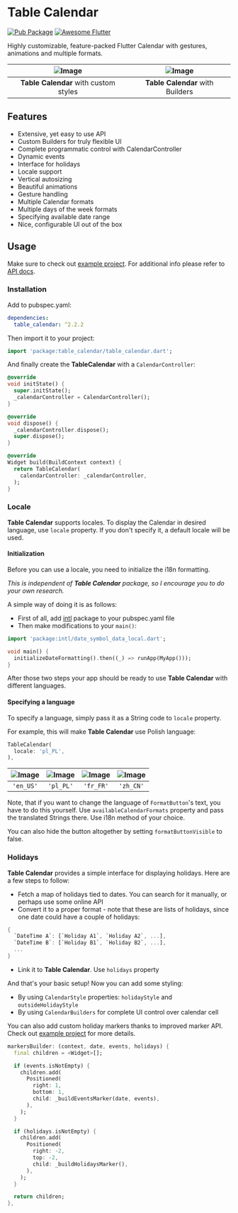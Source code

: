 # Table Calendar

[![Pub Package](https://img.shields.io/pub/v/table_calendar.svg?style=flat-square)](https://pub.dartlang.org/packages/table_calendar)
[![Awesome Flutter](https://img.shields.io/badge/Awesome-Flutter-52bdeb.svg?longCache=true&style=flat-square)](https://github.com/Solido/awesome-flutter)

Highly customizable, feature-packed Flutter Calendar with gestures, animations and multiple formats.

| ![Image](https://raw.githubusercontent.com/aleksanderwozniak/table_calendar/assets/table_calendar_styles.gif) | ![Image](https://raw.githubusercontent.com/aleksanderwozniak/table_calendar/assets/table_calendar_builders.gif) |
| :------------: | :------------: |
| **Table Calendar** with custom styles | **Table Calendar** with Builders |

## Features

* Extensive, yet easy to use API
* Custom Builders for truly flexible UI
* Complete programmatic control with CalendarController
* Dynamic events
* Interface for holidays
* Locale support
* Vertical autosizing
* Beautiful animations
* Gesture handling
* Multiple Calendar formats
* Multiple days of the week formats
* Specifying available date range
* Nice, configurable UI out of the box

## Usage

Make sure to check out [example project](https://github.com/aleksanderwozniak/table_calendar/tree/master/example). 
For additional info please refer to [API docs](https://pub.dartlang.org/documentation/table_calendar/latest/table_calendar/table_calendar-library.html).

### Installation

Add to pubspec.yaml:

```yaml
dependencies:
  table_calendar: ^2.2.2
```

Then import it to your project:

```dart
import 'package:table_calendar/table_calendar.dart';
```

And finally create the **TableCalendar** with a `CalendarController`:

```dart
@override
void initState() {
  super.initState();
  _calendarController = CalendarController();
}

@override
void dispose() {
  _calendarController.dispose();
  super.dispose();
}

@override
Widget build(BuildContext context) {
  return TableCalendar(
    calendarController: _calendarController,
  );
}
```

### Locale

**Table Calendar** supports locales. To display the Calendar in desired language, use `locale` property. 
If you don't specify it, a default locale will be used.

#### Initialization

Before you can use a locale, you need to initialize the i18n formatting.

*This is independent of **Table Calendar** package, so I encourage you to do your own research.*

A simple way of doing it is as follows:
* First of all, add [intl](https://pub.dartlang.org/packages/intl) package to your pubspec.yaml file
* Then make modifications to your `main()`:

```dart
import 'package:intl/date_symbol_data_local.dart';

void main() {
  initializeDateFormatting().then((_) => runApp(MyApp()));
}
```

After those two steps your app should be ready to use **Table Calendar** with different languages.

#### Specifying a language

To specify a language, simply pass it as a String code to `locale` property.

For example, this will make **Table Calendar** use Polish language:

```dart
TableCalendar(
  locale: 'pl_PL',
),
```

| ![Image](https://raw.githubusercontent.com/aleksanderwozniak/table_calendar/assets/en_US.png) | ![Image](https://raw.githubusercontent.com/aleksanderwozniak/table_calendar/assets/pl_PL.png) | ![Image](https://raw.githubusercontent.com/aleksanderwozniak/table_calendar/assets/fr_FR.png) | ![Image](https://raw.githubusercontent.com/aleksanderwozniak/table_calendar/assets/zh_CN.png) |
| :------------: | :------------: | :------------: | :------------: |
| `'en_US'` | `'pl_PL'` | `'fr_FR'` | `'zh_CN'` |

Note, that if you want to change the language of `FormatButton`'s text, you have to do this yourself. Use `availableCalendarFormats` property and pass the translated Strings there. 
Use i18n method of your choice.

You can also hide the button altogether by setting `formatButtonVisible` to false.

### Holidays

**Table Calendar** provides a simple interface for displaying holidays. Here are a few steps to follow:

* Fetch a map of holidays tied to dates. You can search for it manually, or perhaps use some online API
* Convert it to a proper format - note that these are lists of holidays, since one date could have a couple of holidays: 
```dart
{
  `DateTime A`: [`Holiday A1`, `Holiday A2`, ...],
  `DateTime B`: [`Holiday B1`, `Holiday B2`, ...],
  ...
}
```
* Link it to **Table Calendar**. Use `holidays` property

And that's your basic setup! Now you can add some styling:

* By using `CalendarStyle` properties: `holidayStyle` and `outsideHolidayStyle`
* By using `CalendarBuilders` for complete UI control over calendar cell

You can also add custom holiday markers thanks to improved marker API. Check out [example project](https://github.com/aleksanderwozniak/table_calendar/tree/master/example) for more details.

```dart
markersBuilder: (context, date, events, holidays) {
  final children = <Widget>[];

  if (events.isNotEmpty) {
    children.add(
      Positioned(
        right: 1,
        bottom: 1,
        child: _buildEventsMarker(date, events),
      ),
    );
  }

  if (holidays.isNotEmpty) {
    children.add(
      Positioned(
        right: -2,
        top: -2,
        child: _buildHolidaysMarker(),
      ),
    );
  }

  return children;
},
```